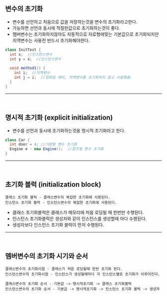 ## 변수의 초기화
  - 변수를 선언하고 처음으로 값을 저장하는것을 변수의 초기화라고한다.
  - 가능하면 선언과 동시에 적절한값으로 초기화하는것이 좋다.
  - 멤버변수는 초기화하지않아도 자동적으로 자료형에맞는 기본값으로 초기화되지만 지역변수는 사용전 반드시 초기화해야한다.
  ```java
  class InitTest {
    int x;  //인스턴스변수
    int y = x;  //인스턴스변수
    
    void method1() {
      int i;  //지역변수
      int j = i;  //컴파일 에러, 지역변수를 초기화하지 않고 사용했음.
    }
  }
  ```
---
<br>

  
## 명시적 초기화 (explicit initialization)
  - 변수를 선언과 동시에 초기화하는것을 명시적 초기화라고 한다.
  ```java
  class Car {
    int door = 4; //기본형 변수 초기화
    Engine e - new Engine();  //참조형 변수 초기화
  }
  ```
---
<br>


## 초기화 블럭 (initialization block)
  ```
  클래스 초기화 블럭 - 클래스변수의 복잡한 초기화에 사용된다.
  인스턴스 초기화 블럭 - 인스턴스변수의 복잡한 초기화에 사용된다.
  ```
  - 클래스 초기화블럭은 클래스가 메모리에 처음 로딩될 때 한번만 수행된다.
  - 인스턴스 초기화블럭은 생성자와 같이 인스턴스를 생성할때 마다 수행된다.
  - 생성자보다 인스턴스 초기화 블럭이 먼저 수행된다.
---
<br>


## 멤버변수의 초기화 시기와 순서
  ```
  클래스변수의 초기화시점 - 클래스가 처음 로딩될때 한번 초기화 된다.
  인스턴스변수의 초기화시점 - 인스턴스가 생성될때마다 각 인스턴스별로 초기화가 이루어진다.
  
  클래스변수의 초기화 순서 - 기본값 -> 명시적초기화 -> 클래스 초기화블럭
  인스턴스변수의 초기화 순서 - 기본값 -> 명시적초기화 -> 인스턴스 초기화 블럭 -> 생성자
  ```
